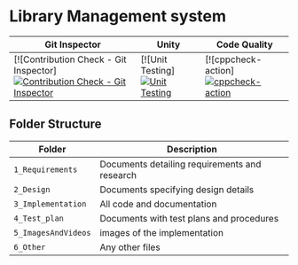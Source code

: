 # Library Management system

 Git Inspector | Unity | Code Quality
|------------|-----------|----------------
[![Contribution Check - Git Inspector][![Contribution Check - Git Inspector](https://github.com/Nityasai5009/Stepin_Library-Management-System/actions/workflows/gitinspector.yml/badge.svg)](https://github.com/Nityasai5009/Stepin_Library-Management-System/actions/workflows/gitinspector.yml)|[![Unit Testing][![Unit Testing](https://github.com/Nityasai5009/Stepin_Library-Management-System/actions/workflows/unit-test.yml/badge.svg)](https://github.com/Nityasai5009/Stepin_Library-Management-System/actions/workflows/unit-test.yml)|[![cppcheck-action][![cppcheck-action](https://github.com/Nityasai5009/Stepin_Library-Management-System/actions/workflows/cppcheck.yml/badge.svg)](https://github.com/Nityasai5009/Stepin_Library-Management-System/actions/workflows/cppcheck.yml)|

## Folder Structure
Folder             | Description
-------------------| -----------------------------------------
`1_Requirements`   | Documents detailing requirements and research
`2_Design`         | Documents specifying design details
`3_Implementation` | All code and documentation
`4_Test_plan`      | Documents with test plans and procedures
`5_ImagesAndVideos`| images of the implementation
`6_Other`          | Any other files
